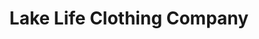 ---
title: "Lake Life Clothing Company"
url: /littleton/lake-life-clothing-company/
shop: Kleidung
---